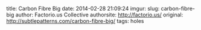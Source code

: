 title: Carbon Fibre Big
date: 2014-02-28 21:09:24
imgur: 
slug: carbon-fibre-big
author: Factorio.us Collective
authorsite: http://factorio.us/
original: http://subtlepatterns.com/carbon-fibre-big/
tags: holes
